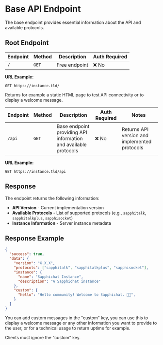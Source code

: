 # Base API Endpoint

The base endpoint provides essential information about the API and available protocols.

## Root Endpoint

| Endpoint | Method | Description | Auth Required |
|----------|--------|-------------|---------------|
| `/` | <span class="method-get">`GET`</span> | Free endpoint | ❌ No |

**URL Example:**
```
GET https://instance.tld/
```

Returns for example a static HTML page to test API connectivity or to display a welcome message.

| Endpoint | Method | Description | Auth Required | Notes |
|----------|--------|-------------|---------------|-------|
| `/api` | <span class="method-get">`GET`</span> | Base endpoint providing API information and available protocols | ❌ No | Returns API version and implemented protocols |

**URL Example:**
```
GET https://instance.tld/api
```

## Response

The endpoint returns the following information:

- **API Version** - Current implementation version
- **Available Protocols** - List of supported protocols (e.g., `sapphitalk`, `sapphitalkplus`, `sapphisocket`)
- **Instance Information** - Server instance metadata

## Response Example

```json
{
  "success": true,
  "data": {
    "version": "X.X.X",
    "protocols": ["sapphitalk", "sapphitalkplus", "sapphisocket"],
    "instance": {
      "name": "Sapphichat Instance",
      "description": "A Sapphichat instance"
    },
    "custom": {
      "hello": "Hello community! Welcome to Sapphichat. 🏳️‍🌈",
    }
  }
}
```

You can add custom messages in the "custom" key, you can use this to display a welcome message or any other information you want to provide to the user, or for a technical usage to return uptime for example.

Clients must ignore the "custom" key.